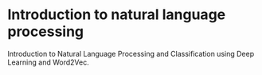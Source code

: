 # Introduction to natural language processing
Introduction to Natural Language Processing and Classification using Deep Learning and Word2Vec.

[Original Source]: https://towardsdatascience.com/natural-language-processing-classification-using-deep-learning-and-word2vec-50cbadd3bd6a?gi=a8f0986d4596
